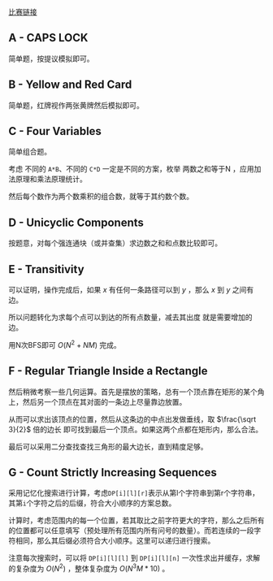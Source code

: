 [比赛链接](https://atcoder.jp/contests/abc292/tasks)

## A - CAPS LOCK

简单题，按提议模拟即可。

## B - Yellow and Red Card

简单题，红牌视作两张黄牌然后模拟即可。

## C - Four Variables

简单组合题。

考虑 不同的 `A*B`、不同的 `C*D` 一定是不同的方案，枚举 两数之和等于N ，应用加法原理和乘法原理统计。

然后每个数作为两个数乘积的组合数，就等于其约数个数。

## D - Unicyclic Components

按题意，对每个强连通块（或并查集）求边数之和和点数比较即可。

## E - Transitivity

可以证明，操作完成后，如果 $x$ 有任何一条路径可以到 $y$ ，那么 $x$ 到 $y$ 之间有边。

所以问题转化为求每个点可以到达的所有点数量，减去其出度 就是需要增加的边。

用N次BFS即可 $O(N^2+NM)$ 完成。 

## F - Regular Triangle Inside a Rectangle

然后稍微考察一些几何运算。首先是摆放的策略，总有一个顶点靠在矩形的某个角上，然后另一个顶点在其对面的一条边上尽量靠边放置。

从而可以求出该顶点的位置，然后从这条边的中点出发做垂线，取 $\frac{\sqrt 3}{2}$ 倍的边长 即可找到最后一个顶点。如果这两个点都在矩形内，那么合法。

最后可以采用二分查找查找三角形的最大边长，直到精度足够。

## G - Count Strictly Increasing Sequences

采用记忆化搜索进行计算，考虑`DP[i][l][r]`表示从第l个字符串到第r个字符串，其第`i`个字符之后的后缀，符合大小顺序的方案总数。

计算时，考虑范围内的每一个位置，若其取比之前字符更大的字符，那么之后所有的位置都可以任意填写（预处理所有范围内所有问号的数量）。而若连续的一段字符相同，那么其后缀必须符合大小顺序。这里可以递归进行搜索。

注意每次搜索时，可以将 `DP[i][l][l]` 到 `DP[i][l][n]` 一次性求出并缓存，求解的复杂度为 $O(N^2)$ ，整体复杂度为 $O(N^3M*10)$ 。